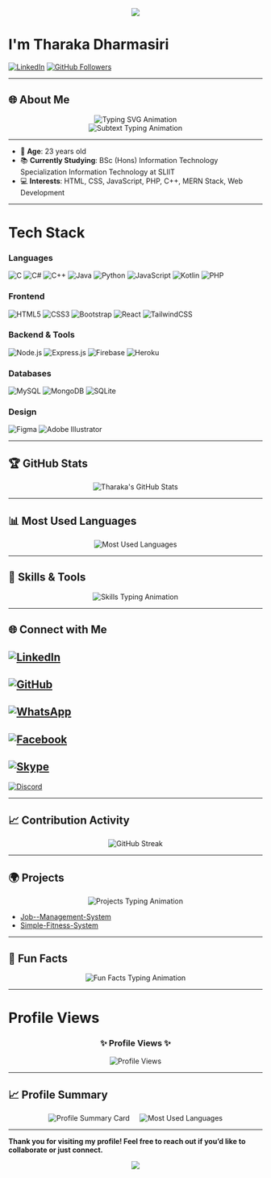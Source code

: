 <p align="center">
  <img src="https://capsule-render.vercel.app/api?type=waving&color=gradient&text=Hello!&height=100&section=header"/>
</p>

# I'm Tharaka Dharmasiri

[![LinkedIn](https://img.shields.io/badge/LinkedIn-Connect-blue?style=flat&logo=linkedin)](https://www.linkedin.com/in/tharaka-dharmasiri-3ba950204/)
[![GitHub Followers](https://img.shields.io/github/followers/Tharaka1103?style=social)](https://github.com/Tharaka1103)

---

## 🌐 About Me

<div align="center">
  <img src="https://readme-typing-svg.herokuapp.com?font=Fira+Code&weight=600&pause=1000&color=00BFFF&width=450&lines=Hi+there!+I'm+Tharaka+Dharmasiri;Web+Developer+%7C+Learning+Enthusiast;Full+Stack+MERN+Developer;Welcome+to+my+GitHub+profile!" alt="Typing SVG Animation" />
</div>

<div align="center">
  <img src="https://readme-typing-svg.herokuapp.com?font=Fira+Code&color=ff5722&size=24&duration=2000&pause=500&vCenter=true&width=500&lines=Passionate+About+Technology;Building+Solutions+That+Matter;Exploring+New+Technologies+Every+Day" alt="Subtext Typing Animation" />
</div>

---

- 🎂 **Age**: 23 years old
- 📚 **Currently Studying**: BSc (Hons) Information Technology Specialization Information Technology at SLIIT
- 💻 **Interests**: HTML, CSS, JavaScript, PHP, C++, MERN Stack, Web Development

---
# Tech Stack

### Languages
![C](https://img.shields.io/badge/-C-00599C?style=flat-square&logo=c&logoColor=white)
![C#](https://img.shields.io/badge/-C%23-239120?style=flat-square&logo=c-sharp&logoColor=white)
![C++](https://img.shields.io/badge/-C++-00599C?style=flat-square&logo=c%2B%2B&logoColor=white)
![Java](https://img.shields.io/badge/-Java-007396?style=flat-square&logo=java&logoColor=white)
![Python](https://img.shields.io/badge/-Python-3776AB?style=flat-square&logo=python&logoColor=white)
![JavaScript](https://img.shields.io/badge/-JavaScript-F7DF1E?style=flat-square&logo=javascript&logoColor=black)
![Kotlin](https://img.shields.io/badge/-Kotlin-7F52FF?style=flat-square&logo=kotlin&logoColor=white)
![PHP](https://img.shields.io/badge/-PHP-777BB4?style=flat-square&logo=php&logoColor=white)

### Frontend
![HTML5](https://img.shields.io/badge/-HTML5-E34F26?style=flat-square&logo=html5&logoColor=white)
![CSS3](https://img.shields.io/badge/-CSS3-1572B6?style=flat-square&logo=css3&logoColor=white)
![Bootstrap](https://img.shields.io/badge/-Bootstrap-7952B3?style=flat-square&logo=bootstrap&logoColor=white)
![React](https://img.shields.io/badge/-React-61DAFB?style=flat-square&logo=react&logoColor=black)
![TailwindCSS](https://img.shields.io/badge/-TailwindCSS-06B6D4?style=flat-square&logo=tailwindcss&logoColor=white)

### Backend & Tools
![Node.js](https://img.shields.io/badge/-Node.js-339933?style=flat-square&logo=node.js&logoColor=white)
![Express.js](https://img.shields.io/badge/-Express.js-000000?style=flat-square&logo=express&logoColor=white)
![Firebase](https://img.shields.io/badge/-Firebase-FFCA28?style=flat-square&logo=firebase&logoColor=black)
![Heroku](https://img.shields.io/badge/-Heroku-430098?style=flat-square&logo=heroku&logoColor=white)

### Databases
![MySQL](https://img.shields.io/badge/-MySQL-4479A1?style=flat-square&logo=mysql&logoColor=white)
![MongoDB](https://img.shields.io/badge/-MongoDB-47A248?style=flat-square&logo=mongodb&logoColor=white)
![SQLite](https://img.shields.io/badge/-SQLite-003B57?style=flat-square&logo=sqlite&logoColor=white)

### Design
![Figma](https://img.shields.io/badge/-Figma-F24E1E?style=flat-square&logo=figma&logoColor=white)
![Adobe Illustrator](https://img.shields.io/badge/-Adobe%20Illustrator-31A8FF?style=flat-square&logo=adobeillustrator&logoColor=white)

---

## 🏆 GitHub Stats

<div align="center">
  <img src="https://github-readme-stats.vercel.app/api?username=Tharaka1103&show_icons=true&theme=radical" alt="Tharaka's GitHub Stats" />
</div>

---

## 📊 Most Used Languages

<div align="center">
  <img src="https://github-readme-stats.vercel.app/api/top-langs/?username=Tharaka1103&layout=compact&theme=radical" alt="Most Used Languages" />
</div>

---

## 🚀 Skills & Tools

<div align="center">
  <img src="https://readme-typing-svg.herokuapp.com?font=Fira+Code&weight=600&size=20&pause=1000&color=00FF00&width=500&lines=Frontend%3A+HTML%2C+CSS%2C+JavaScript%2C+MERN;Backend%3A+PHP%2C+MERN+Stack;Languages%3A+Kotlin%2C+JavaScript%2C+C%2B%2B" alt="Skills Typing Animation" />
</div>

---

## 🌐 Connect with Me

[![LinkedIn](https://img.shields.io/badge/LinkedIn-Connect-blue?style=for-the-badge&logo=linkedin)](https://www.linkedin.com/in/tharaka-dharmasiri-3ba950204/)  
---  
[![GitHub](https://img.shields.io/badge/GitHub-Follow-black?style=for-the-badge&logo=github)](https://github.com/Tharaka1103)  
---  
[![WhatsApp](https://img.shields.io/badge/WhatsApp-Message-25D366?style=for-the-badge&logo=whatsapp&logoColor=white)](https://wa.me/+94714310048)  
---  
[![Facebook](https://img.shields.io/badge/Facebook-Follow-1877F2?style=for-the-badge&logo=facebook&logoColor=white)](https://www.facebook.com/supun.tharaka.9277)  
---  
[![Skype](https://img.shields.io/badge/Skype-Chat-00AFF0?style=for-the-badge&logo=skype&logoColor=white)](skype:live:.cid.da409f2dca175642?chat)  
---  
[![Discord](https://img.shields.io/badge/Discord-Join-5865F2?style=for-the-badge&logo=discord&logoColor=white)](https://discord.com/users/supun_tharaka_999)

---

## 📈 Contribution Activity

<div align="center">
  <img src="https://github-readme-streak-stats.herokuapp.com/?user=Tharaka1103&theme=radical" alt="GitHub Streak" />
</div>

---

## 🌍 Projects

<div align="center">
  <img src="https://readme-typing-svg.herokuapp.com?font=Fira+Code&size=20&duration=2500&pause=1000&color=FFD700&vCenter=true&width=500&lines=Highlighted+Projects+%F0%9F%94%A5" alt="Projects Typing Animation" />
</div>

- [Job--Management-System](https://github.com/Tharaka1103/Job--Management-System) 
- [Simple-Fitness-System ](https://github.com/Tharaka1103/Simple-Fitness-System ) 

---

## 🎨 Fun Facts

<div align="center">
  <img src="https://readme-typing-svg.herokuapp.com?font=Fira+Code&size=20&duration=3000&pause=1000&color=FF5733&width=450&lines=I+love+exploring+new+tech!;Coding+is+my+happy+place;Solving+problems+is+my+passion!" alt="Fun Facts Typing Animation" />
</div>

---
# Profile Views

<div align="center">
  <h3>✨ Profile Views ✨</h3>
  <img src="https://komarev.com/ghpvc/?username=YourGitHubUsername&label=Profile%20Views&color=brightgreen&style=flat-square" alt="Profile Views" />
</div>

---

## 📈 Profile Summary

<div align="center">
  <div style="display: flex; justify-content: center; gap: 20px;">
    <img src="https://github-profile-summary-cards.vercel.app/api/cards/profile-details?username=Tharaka1103&theme=radical" alt="Profile Summary Card" />
    <img src="https://github-readme-stats.vercel.app/api/top-langs/?username=Tharaka1103&layout=compact&theme=radical" alt="Most Used Languages" />
  </div>
</div>

---

**Thank you for visiting my profile! Feel free to reach out if you’d like to collaborate or just connect.**

<p align="center">
  <img src="https://capsule-render.vercel.app/api?type=waving&color=gradient&height=100&section=footer"/>
</p>
